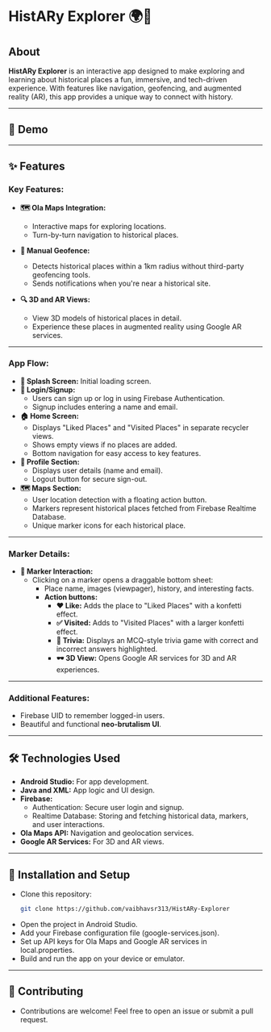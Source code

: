 # HistARy Explorer 🌍📜

## About  
**HistARy Explorer** is an interactive app designed to make exploring and learning about historical places a fun, immersive, and tech-driven experience. With features like navigation, geofencing, and augmented reality (AR), this app provides a unique way to connect with history.

---

## 📸 Demo 



---

## ✨ Features  

### Key Features:  
- **🗺️ Ola Maps Integration:**  
  - Interactive maps for exploring locations.  
  - Turn-by-turn navigation to historical places.  

- **📍 Manual Geofence:**  
  - Detects historical places within a 1km radius without third-party geofencing tools.  
  - Sends notifications when you're near a historical site.  

- **🔍 3D and AR Views:**  
  - View 3D models of historical places in detail.  
  - Experience these places in augmented reality using Google AR services.  

---

### App Flow:  
- **🚀 Splash Screen:** Initial loading screen.  
- **🔐 Login/Signup:**  
  - Users can sign up or log in using Firebase Authentication.  
  - Signup includes entering a name and email.  
- **🏠 Home Screen:**  
  - Displays "Liked Places" and "Visited Places" in separate recycler views.  
  - Shows empty views if no places are added.  
  - Bottom navigation for easy access to key features.  
- **👤 Profile Section:**  
  - Displays user details (name and email).  
  - Logout button for secure sign-out.  
- **🗺️ Maps Section:**  
  - User location detection with a floating action button.  
  - Markers represent historical places fetched from Firebase Realtime Database.  
  - Unique marker icons for each historical place.  

---

### Marker Details:  
- **📌 Marker Interaction:**  
  - Clicking on a marker opens a draggable bottom sheet:  
    - Place name, images (viewpager), history, and interesting facts.  
    - **Action buttons:**  
      - **❤️ Like:** Adds the place to "Liked Places" with a konfetti effect.  
      - **✅ Visited:** Adds to "Visited Places" with a larger konfetti effect.  
      - **🎲 Trivia:** Displays an MCQ-style trivia game with correct and incorrect answers highlighted.  
      - **🕶️ 3D View:** Opens Google AR services for 3D and AR experiences.  

---

### Additional Features:  
- Firebase UID to remember logged-in users.  
- Beautiful and functional **neo-brutalism UI**.  

---

## 🛠️ Technologies Used  

- **Android Studio:** For app development.  
- **Java and XML:** App logic and UI design.  
- **Firebase:**  
  - Authentication: Secure user login and signup.  
  - Realtime Database: Storing and fetching historical data, markers, and user interactions.  
- **Ola Maps API:** Navigation and geolocation services.  
- **Google AR Services:** For 3D and AR views.  

---

## 🚀 Installation and Setup  

- Clone this repository:  
   ```bash
   git clone https://github.com/vaibhavsr313/HistARy-Explorer
   
- Open the project in Android Studio.
- Add your Firebase configuration file (google-services.json).
- Set up API keys for Ola Maps and Google AR services in local.properties.
- Build and run the app on your device or emulator.

---

## 🤝 Contributing

- Contributions are welcome! Feel free to open an issue or submit a pull request.

